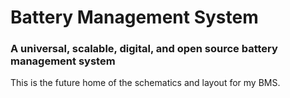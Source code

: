 # Battery Management System
### A universal, scalable, digital, and open source battery management system

This is the future home of the schematics and layout for my BMS.
